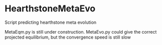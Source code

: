 # HearthstoneMetaEvo
Script predicting hearthstone meta evolution

MetaEqm.py is still under construction.
MetaEvo.py could give the correct projected equilibrium, but the convergence speed is still slow